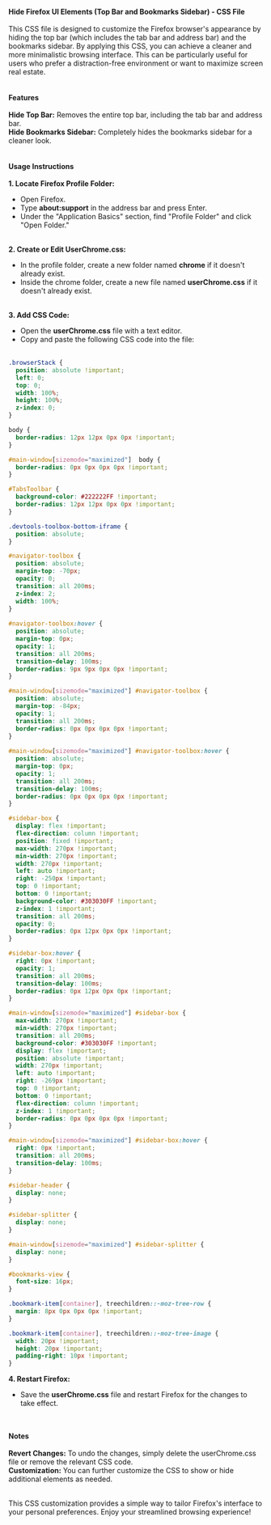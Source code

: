 <b>Hide Firefox UI Elements (Top Bar and Bookmarks Sidebar) - CSS File</b>
<br><br>
This CSS file is designed to customize the Firefox browser's appearance by hiding the top bar (which includes the tab bar and address bar) and the bookmarks sidebar. By applying this CSS, you can achieve a cleaner and more minimalistic browsing interface. This can be particularly useful for users who prefer a distraction-free environment or want to maximize screen real estate.
<br><br><br>
<b>Features</b>
<br><br><b>Hide Top Bar:</b> Removes the entire top bar, including the tab bar and address bar.<br>
<b>Hide Bookmarks Sidebar:</b> Completely hides the bookmarks sidebar for a cleaner look.
<br><br><br>
<b>Usage Instructions</b>
<br><br>
<b>1. Locate Firefox Profile Folder:</b><br>
   <ul>
   <li>Open Firefox.<br>
   <li>Type <b>about:support</b> in the address bar and press Enter.<br>
   <li>Under the "Application Basics" section, find "Profile Folder" and click "Open Folder."<br><br>
   </ul>

<b>2. Create or Edit UserChrome.css:</b><br>
   <ul>
   <li>In the profile folder, create a new folder named <b>chrome</b> if it doesn't already exist.<br>
   <li>Inside the chrome folder, create a new file named <b>userChrome.css</b> if it doesn't already exist.<br><br>
   </ul>

<b>3. Add CSS Code:</b><br>
   <ul>
   <li>Open the <b>userChrome.css</b> file with a text editor.<br>
   <li>Copy and paste the following CSS code into the file:<br><br>
   </ul>

``` Css
.browserStack {
  position: absolute !important;
  left: 0;
  top: 0;
  width: 100%;
  height: 100%;
  z-index: 0;
}

body {
  border-radius: 12px 12px 0px 0px !important;
}

#main-window[sizemode="maximized"]  body {
  border-radius: 0px 0px 0px 0px !important;
}

#TabsToolbar {
  background-color: #222222FF !important;
  border-radius: 12px 12px 0px 0px !important;
}

.devtools-toolbox-bottom-iframe {
  position: absolute;
}

#navigator-toolbox {
  position: absolute;
  margin-top: -70px;
  opacity: 0;
  transition: all 200ms;
  z-index: 2;
  width: 100%;
}
 
#navigator-toolbox:hover {
  position: absolute;
  margin-top: 0px;
  opacity: 1;
  transition: all 200ms;
  transition-delay: 100ms;
  border-radius: 9px 9px 0px 0px !important;
}

#main-window[sizemode="maximized"] #navigator-toolbox {
  position: absolute;
  margin-top: -84px;
  opacity: 1;
  transition: all 200ms;
  border-radius: 0px 0px 0px 0px !important;
}
 
#main-window[sizemode="maximized"] #navigator-toolbox:hover {
  position: absolute;
  margin-top: 0px;
  opacity: 1;
  transition: all 200ms;
  transition-delay: 100ms;
  border-radius: 0px 0px 0px 0px !important;
}

#sidebar-box {
  display: flex !important;
  flex-direction: column !important;
  position: fixed !important;
  max-width: 270px !important;
  min-width: 270px !important;
  width: 270px !important;
  left: auto !important;
  right: -250px !important;
  top: 0 !important;
  bottom: 0 !important;
  background-color: #303030FF !important;
  z-index: 1 !important;
  transition: all 200ms;
  opacity: 0;  
  border-radius: 0px 12px 0px 0px !important;
}

#sidebar-box:hover {
  right: 0px !important;
  opacity: 1;
  transition: all 200ms;
  transition-delay: 100ms;
  border-radius: 0px 12px 0px 0px !important;
}

#main-window[sizemode="maximized"] #sidebar-box {
  max-width: 270px !important;
  min-width: 270px !important;
  transition: all 200ms;
  background-color: #303030FF !important;
  display: flex !important;
  position: absolute !important;
  width: 270px !important;
  left: auto !important;
  right: -269px !important;
  top: 0 !important;
  bottom: 0 !important;
  flex-direction: column !important;
  z-index: 1 !important;
  border-radius: 0px 0px 0px 0px !important;
}

#main-window[sizemode="maximized"] #sidebar-box:hover {
  right: 0px !important;
  transition: all 200ms;
  transition-delay: 100ms;
}

#sidebar-header {
  display: none;
}

#sidebar-splitter {
  display: none;
}

#main-window[sizemode="maximized"] #sidebar-splitter {
  display: none;
}

#bookmarks-view {
  font-size: 16px;
}

.bookmark-item[container], treechildren::-moz-tree-row {
  margin: 8px 0px 0px 0px !important;
}

.bookmark-item[container], treechildren::-moz-tree-image {
  width: 20px !important;
  height: 20px !important;
  padding-right: 10px !important;
}

```
   
<b>4. Restart Firefox:</b><br>
   <ul>
   <li>Save the <b>userChrome.css</b> file and restart Firefox for the changes to take effect.<br><br><br>
   </ul>
   
<b>Notes</b><br><br>
<b>Revert Changes:</b> To undo the changes, simply delete the userChrome.css file or remove the relevant CSS code.<br>
<b>Customization:</b> You can further customize the CSS to show or hide additional elements as needed.<br><br>

This CSS customization provides a simple way to tailor Firefox's interface to your personal preferences. Enjoy your streamlined browsing experience!

